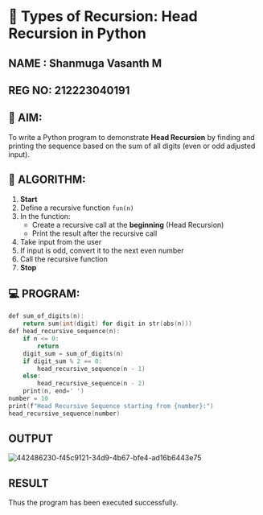 # 🔁 Types of Recursion: Head Recursion in Python
## NAME : Shanmuga Vasanth M
## REG NO: 212223040191
## 🎯 AIM:
To write a Python program to demonstrate **Head Recursion** by finding and printing the sequence based on the sum of all digits (even or odd adjusted input).

## 🧠 ALGORITHM:

1. **Start**
2. Define a recursive function `fun(n)`
3. In the function:
   - Create a recursive call at the **beginning** (Head Recursion)
   - Print the result after the recursive call
4. Take input from the user
5. If input is odd, convert it to the next even number
6. Call the recursive function
7. **Stop**

## 💻 PROGRAM:
~~~c
def sum_of_digits(n):
    return sum(int(digit) for digit in str(abs(n)))
def head_recursive_sequence(n):
    if n <= 0:
        return
    digit_sum = sum_of_digits(n)
    if digit_sum % 2 == 0:
        head_recursive_sequence(n - 1)
    else:
        head_recursive_sequence(n - 2)
    print(n, end=' ')
number = 10
print(f"Head Recursive Sequence starting from {number}:")
head_recursive_sequence(number)
~~~

## OUTPUT
![442486230-f45c9121-34d9-4b67-bfe4-ad16b6443e75](https://github.com/user-attachments/assets/fd2e699f-2e0e-4e69-b3bf-a5920361a486)


## RESULT
Thus the program has been executed successfully.
